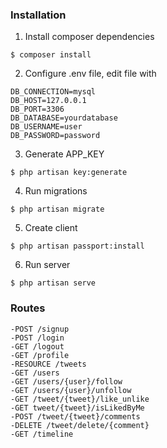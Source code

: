 
### Installation

1. Install composer dependencies
```
$ composer install
```

2. Configure .env file, edit file with
```
DB_CONNECTION=mysql
DB_HOST=127.0.0.1
DB_PORT=3306
DB_DATABASE=yourdatabase
DB_USERNAME=user
DB_PASSWORD=password
```
3. Generate APP_KEY
```
$ php artisan key:generate
```

4. Run migrations
```
$ php artisan migrate
```

5. Create client
```
$ php artisan passport:install

```
6. Run server
```
$ php artisan serve
```

### Routes

    -POST /signup
    -POST /login
    -GET /logout
    -GET /profile
    -RESOURCE /tweets
    -GET /users
    -GET /users/{user}/follow
    -GET /users/{user}/unfollow
    -GET /tweet/{tweet}/like_unlike
    -GET tweet/{tweet}/isLikedByMe
    -POST /tweet/{tweet}/comments
    -DELETE /tweet/delete/{comment}
    -GET /timeline
